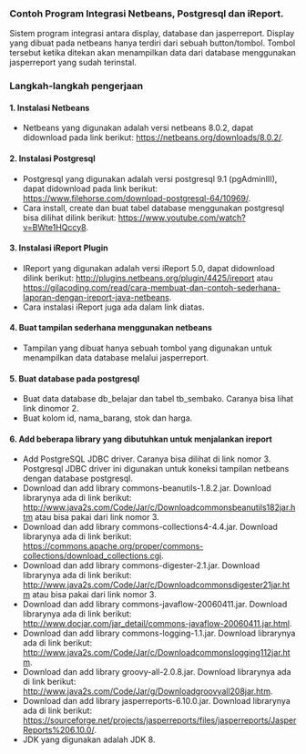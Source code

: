 ### Contoh Program Integrasi Netbeans, Postgresql dan iReport.
Sistem program integrasi antara display, database dan jasperreport. Display yang dibuat pada netbeans hanya terdiri dari sebuah button/tombol. Tombol tersebut ketika ditekan akan menampilkan data dari database menggunakan jasperreport yang sudah terinstal.
### Langkah-langkah pengerjaan
#### 1. Instalasi Netbeans
- Netbeans yang digunakan adalah versi netbeans 8.0.2, dapat didownload pada link berikut: https://netbeans.org/downloads/8.0.2/.
#### 2. Instalasi Postgresql
- Postgresql yang digunakan adalah versi postgresql 9.1 (pgAdminIII), dapat didownload pada link berikut: https://www.filehorse.com/download-postgresql-64/10969/.
- Cara install, create dan buat tabel database menggunakan postgresql bisa dilihat dilink berikut: https://www.youtube.com/watch?v=BWte1HQccy8.
#### 3. Instalasi iReport Plugin
- IReport yang digunakan adalah versi iReport 5.0, dapat didownload dilink berikut: http://plugins.netbeans.org/plugin/4425/ireport atau https://gilacoding.com/read/cara-membuat-dan-contoh-sederhana-laporan-dengan-ireport-java-netbeans.
- Cara instalasi iReport juga ada dalam link diatas.
#### 4. Buat tampilan sederhana menggunakan netbeans
- Tampilan yang dibuat hanya sebuah tombol yang digunakan untuk menampilkan data database melalui jasperreport.
#### 5. Buat database pada postgresql 
- Buat data database db_belajar dan tabel tb_sembako. Caranya bisa lihat link dinomor 2.
- Buat kolom id, nama_barang, stok dan harga.
#### 6. Add beberapa library yang dibutuhkan untuk menjalankan ireport
- Add PostgreSQL JDBC driver. Caranya bisa dilihat di link nomor 3. Postgresql JDBC driver ini digunakan untuk koneksi tampilan netbeans dengan database postgresql.
- Download dan add library commons-beanutils-1.8.2.jar. Download librarynya ada di link berikut: http://www.java2s.com/Code/Jar/c/Downloadcommonsbeanutils182jar.htm atau bisa pakai dari link nomor 3.
- Download dan add library commons-collections4-4.4.jar. Download librarynya ada di link berikut: https://commons.apache.org/proper/commons-collections/download_collections.cgi.
- Download dan add library commons-digester-2.1.jar. Download librarynya ada di link berikut: http://www.java2s.com/Code/Jar/c/Downloadcommonsdigester21jar.htm atau bisa pakai dari link nomor 3.
- Download dan add library commons-javaflow-20060411.jar. Download librarynya ada di link berikut: http://www.docjar.com/jar_detail/commons-javaflow-20060411.jar.html.
- Download dan add library commons-logging-1.1.jar. Download librarynya ada di link berikut: http://www.java2s.com/Code/Jar/c/Downloadcommonslogging112jar.htm.
- Download dan add library groovy-all-2.0.8.jar. Download librarynya ada di link berikut: http://www.java2s.com/Code/Jar/g/Downloadgroovyall208jar.htm.
- Download dan add library jasperreports-6.10.0.jar. Download librarynya ada di link berikut: https://sourceforge.net/projects/jasperreports/files/jasperreports/JasperReports%206.10.0/.
- JDK yang digunakan adalah JDK 8.
